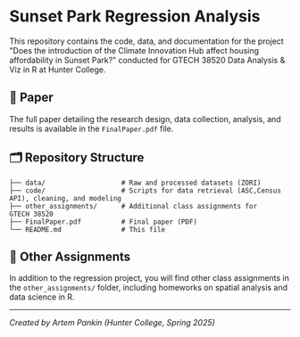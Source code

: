 # Sunset Park Regression Analysis

This repository contains the code, data, and documentation for the project "Does the introduction of the Climate Innovation Hub affect housing affordability in Sunset Park?" conducted for GTECH 38520 Data Analysis & Viz in R at Hunter College.

## 📄 Paper

The full paper detailing the research design, data collection, analysis, and results is available in the `FinalPaper.pdf` file.

## 🗂 Repository Structure

```
├── data/                   # Raw and processed datasets (ZORI)
├── code/                   # Scripts for data retrieval (ASC,Census API), cleaning, and modeling
├── other_assignments/      # Additional class assignments for GTECH 38520
├── FinalPaper.pdf          # Final paper (PDF)
└── README.md               # This file
```

## 📂 Other Assignments

In addition to the regression project, you will find other class assignments in the `other_assignments/` folder, including homeworks on spatial analysis and data science in R. 

---

*Created by Artem Pankin (Hunter College, Spring 2025)*
